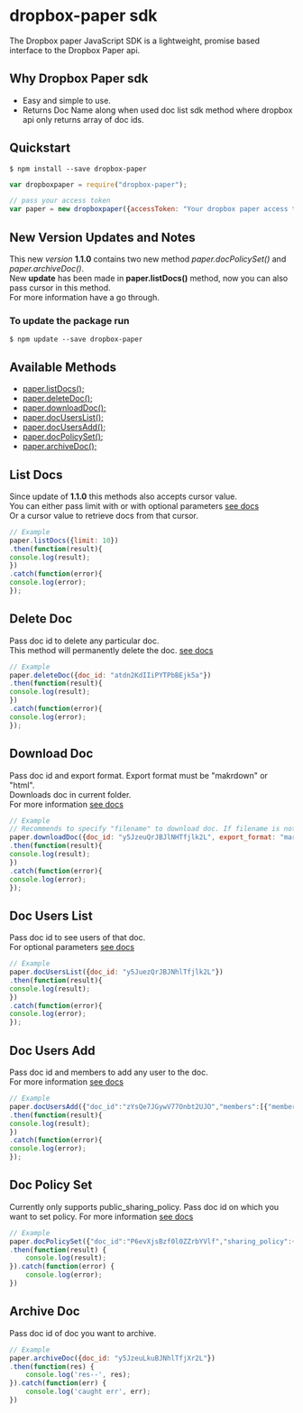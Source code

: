 # dropbox-paper sdk
The Dropbox paper JavaScript SDK is a lightweight, promise based interface to the Dropbox Paper api.

## Why Dropbox Paper sdk
* Easy and simple to use.
* Returns Doc Name along when used doc list sdk method where dropbox api only returns array of doc ids.


## Quickstart
```
$ npm install --save dropbox-paper
```

```javascript
var dropboxpaper = require("dropbox-paper");

// pass your access token
var paper = new dropboxpaper({accessToken: "Your dropbox paper access token"});

```

## New Version Updates and Notes
This new *version* **1.1.0** contains two new method *paper.docPolicySet()* and *paper.archiveDoc()*.<br>
New **update** has been made in **paper.listDocs()** method, now you can also pass cursor in this method.<br>
For more information have a go through.
### To update the package run
```
$ npm update --save dropbox-paper
```


## Available Methods
* [paper.listDocs();](https://github.com/singhnsatya/dropbox-paper/blob/master/README.md#list-docs)
* [paper.deleteDoc();](https://github.com/singhnsatya/dropbox-paper/blob/master/README.md#delete-doc)
* [paper.downloadDoc();](https://github.com/singhnsatya/dropbox-paper/blob/master/README.md#download-doc)
* [paper.docUsersList();](https://github.com/singhnsatya/dropbox-paper/blob/master/README.md#doc-users-list)
* [paper.docUsersAdd();](https://github.com/singhnsatya/dropbox-paper/blob/master/README.md#doc-users-add)
* [paper.docPolicySet();](https://github.com/singhnsatya/dropbox-paper/blob/master/README.md#doc-policy-set)
* [paper.archiveDoc();](https://github.com/singhnsatya/dropbox-paper/blob/master/README.md#archive-doc)

## List Docs
Since update of **1.1.0** this methods also accepts cursor value.<br>
You can either pass limit with or with optional parameters [see docs](https://www.dropbox.com/developers/documentation/http/documentation#paper-docs-list) <br>
Or a cursor value to retrieve docs from that cursor.
```javascript
// Example
paper.listDocs({limit: 10})
.then(function(result){
console.log(result);
})
.catch(function(error){
console.log(error);
});
```


## Delete Doc
Pass doc id to delete any particular doc. <br>
This method will permanently delete the doc. [see docs](https://www.dropbox.com/developers/documentation/http/documentation#paper-docs-permanently_delete)
```javascript
// Example
paper.deleteDoc({doc_id: "atdn2KdIIiPYTPbBEjk5a"})
.then(function(result){
console.log(result);
})
.catch(function(error){
console.log(error);
});
```

## Download Doc
Pass doc id and export format. Export format must be "makrdown" or "html".<br>
Downloads doc in current folder. <br>
For more information [see docs](https://www.dropbox.com/developers/documentation/http/documentation#paper-docs-download)
```javascript
// Example
// Recommends to specify "filename" to download doc. If filename is not pass default downloads it with name "download".
paper.downloadDoc({doc_id: "y5JzeuQrJBJlNHTfjlk2L", export_format: "markdown", filename: "my doc"})
.then(function(result){
console.log(result);
})
.catch(function(error){
console.log(error);
});
```

## Doc Users List
Pass doc id to see users of that doc.<br>
For optional parameters [see docs](https://www.dropbox.com/developers/documentation/http/documentation#paper-docs-users-list)
```javascript
// Example
paper.docUsersList({doc_id: "y5JuezQrJBJNhlTfjlk2L"})
.then(function(result){
console.log(result);
})
.catch(function(error){
console.log(error);
});
```

## Doc Users Add
Pass doc id and members to add any user to the doc.<br>
For more information [see docs](https://www.dropbox.com/developers/documentation/http/documentation#paper-docs-users-list)
```javascript
// Example
paper.docUsersAdd({"doc_id":"zYsQe7JGywV77Onbt2UJO","members":[{"member":{".tag":"email","email":"user email"},"permission_level":{".tag":"edit"}}]})
.then(function(result){
console.log(result);
})
.catch(function(error){
console.log(error);
});
```

## Doc Policy Set
Currently only supports public_sharing_policy. Pass doc id on which you want to set policy.
For more information [see docs](https://www.dropbox.com/developers/documentation/http/documentation#paper-docs-sharing_policy-set)
```javascript
// Example
paper.docPolicySet({"doc_id":"P6evXjsBzf0l0ZZrbYVlf","sharing_policy":{"public_sharing_policy":{".tag":"people_with_link_can_view_and_comment"}}})
.then(function(result) {
	console.log(result);
}).catch(function(error) {
	console.log(error);
})
```

## Archive Doc
Pass doc id of doc you want to archive.
```javascript
// Example
paper.archiveDoc({doc_id: "y5JzeuLkuBJNhlTfjXr2L"})
.then(function(res) {
	console.log('res--', res);
}).catch(function(err) {
	console.log('caught err', err);
})
```




